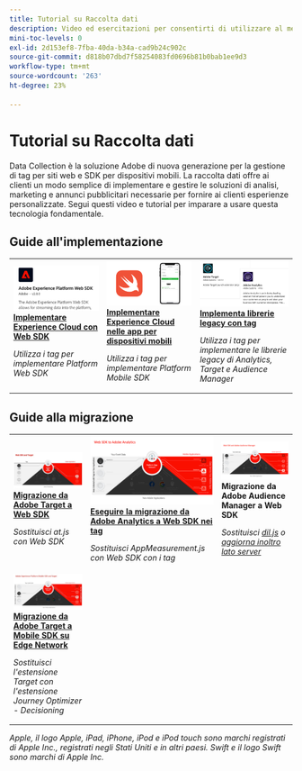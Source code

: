 ```yaml
---
title: Tutorial su Raccolta dati
description: Video ed esercitazioni per consentirti di utilizzare al meglio Data Collection
mini-toc-levels: 0
exl-id: 2d153ef8-7fba-40da-b34a-cad9b24c902c
source-git-commit: d818b07dbd7f58254083fd0696b81b0bab1ee9d3
workflow-type: tm+mt
source-wordcount: '263'
ht-degree: 23%

---
```


# Tutorial su Raccolta dati

Data Collection è la soluzione Adobe di nuova generazione per la gestione di tag per siti web e SDK per dispositivi mobili. La raccolta dati offre ai clienti un modo semplice di implementare e gestire le soluzioni di analisi, marketing e annunci pubblicitari necessarie per fornire ai clienti esperienze personalizzate. Segui questi video e tutorial per imparare a usare questa tecnologia fondamentale.

<div id="recs-overview-body-1"></div>
<div id="recs-overview-body-2"></div>
<div id="recs-overview-body-3"></div>
<div id="recs-overview-body-4"></div>
<div id="recs-overview-body-5"></div>
<div id="recs-overview-body-6"></div>

<div id="staff-picks-section">

## Guide all&#39;implementazione

<table>
<tr>
  <td>
    <a href="https://experienceleague.adobe.com/it/docs/platform-learn/implement-web-sdk/overview" target="_blank">
      <img alt="Implementare Adobe Experience Cloud con Web SDK" src="assets/thumb_websdk.png" />
    </a>
    <div>
      <a href="https://experienceleague.adobe.com/it/docs/platform-learn/implement-web-sdk/overview" target="_blank">
    <strong>Implementare Experience Cloud con Web SDK</strong>
    </a>
    </div>
    <p>
    <em>Utilizza i tag per implementare Platform Web SDK</em>
    <p>
  </td>
  <td>
    <a href="https://experienceleague.adobe.com/it/docs/platform-learn/implement-mobile-sdk/overview" target="_blank">
      <img alt="Implementazione nelle app per dispositivi mobili" src="assets/thumb_swift.png" />
    </a>
    <div>
      <a href="https://experienceleague.adobe.com/it/docs/platform-learn/implement-mobile-sdk/overview" target="_blank">
    <strong>Implementare Experience Cloud nelle app per dispositivi mobili</strong>
    </a>
    </div>
    <p>
    <em>Utilizza i tag per implementare Platform Mobile SDK</em>
    <p>
  </td>
  <td>
    <a href="https://experienceleague.adobe.com/it/docs/platform-learn/migrate-target-to-websdk/introduction" target="_blank">
      <img alt="Migrazione da Target a Web SDK" src="assets/thumb_legacy.png" />
    </a>
    <div>
      <a href="https://experienceleague.adobe.com/it/docs/platform-learn/migrate-target-to-websdk/introduction" target="_blank">
    <strong>Implementa librerie legacy con tag</strong>
    </a>
    </div>
    <p>
    <em>Utilizza i tag per implementare le librerie legacy di Analytics, Target e Audience Manager</em>
    <p>
  </td>
</tr>
</table>

## Guide alla migrazione

<table>
<tr>
  <td>
    <a href="https://experienceleague.adobe.com/it/docs/platform-learn/migrate-target-to-websdk/introduction" target="_blank">
      <img alt="Migrazione da Target a Web SDK" src="assets/thumb_targetWebSdk.jpg" />
    </a>
    <div>
      <a href="https://experienceleague.adobe.com/it/docs/platform-learn/migrate-target-to-websdk/introduction" target="_blank">
    <strong>Migrazione da Adobe Target a Web SDK</strong>
    </a>
    </div>
    <p>
    <em>Sostituisci at.js con Web SDK</em>
    <p>
  </td>
  <td>
    <a href="https://experienceleague.adobe.com/it/docs/platform-learn/migrate-analytics-to-websdk/migration-to-websdk-overview" target="_blank">
      <img alt="Implementare Adobe Experience Cloud con Web SDK" src="assets/thumb_analyticsWebSdk.png" />
    </a>
    <div>
      <a href="https://experienceleague.adobe.com/it/docs/platform-learn/migrate-analytics-to-websdk/migration-to-websdk-overview" target="_blank">
    <strong>Eseguire la migrazione da Adobe Analytics a Web SDK nei tag</strong>
    </a>
    </div>
    <p>
    <em>Sostituisci AppMeasurement.js con Web SDK con i tag</em>
    <p>
  </td>
  <td>
      <img alt="Migrazione da Target a Web SDK" src="assets/thumb_aamWebSdk.png" />
    </a>
    <div>
      <strong>Migrazione da Adobe Audience Manager a Web SDK</strong>
    </div>
    <p>
    <em>Sostituisci <a href="https://experienceleague.adobe.com/it/docs/audience-manager/user-guide/migrate-to-web-sdk/dil-extension-to-web-sdk" target="_blank">dil.js</a> o <a href="https://experienceleague.adobe.com/it/docs/audience-manager/user-guide/migrate-to-web-sdk/appmeasurement-to-web-sdk" target="_blank">aggiorna inoltro lato server</a></em>
    <p>
  </td>
</tr>
<tr>
  <td>
    <a href="https://experienceleague.adobe.com/it/docs/platform-learn/migrate-target-to-mobile-sdk-decisioning/overview" target="_blank">
      <img alt="Migrazione da Target a Mobile SDK su Edge Network" src="assets/thumb_targetMobileSdk.jpg" />
    </a>
    <div>
      <a href="https://experienceleague.adobe.com/it/docs/platform-learn/migrate-target-to-mobile-sdk-decisioning/overview" target="_blank">
    <strong>Migrazione da Adobe Target a Mobile SDK su Edge Network</strong>
    </a>
    </div>
    <p>
    <em>Sostituisci l'estensione Target con l'estensione Journey Optimizer - Decisioning</em>
    <p>
  </td>
  <td>
  </td>
  <td>
  </td>
  </tr>
</table>

</div>

*Apple, il logo Apple, iPad, iPhone, iPod e iPod touch sono marchi registrati di Apple Inc., registrati negli Stati Uniti e in altri paesi. Swift e il logo Swift sono marchi di Apple Inc.*

